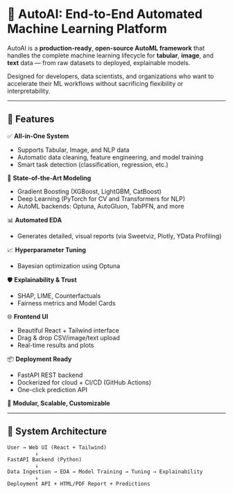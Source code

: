 # 🤖 AutoAI: End-to-End Automated Machine Learning Platform

AutoAI is a **production-ready**, **open-source AutoML framework** that handles the complete machine learning lifecycle for **tabular**, **image**, and **text** data — from raw datasets to deployed, explainable models.

Designed for developers, data scientists, and organizations who want to accelerate their ML workflows without sacrificing flexibility or interpretability.

---

## 🚀 Features

✅ **All-in-One System**  
- Supports Tabular, Image, and NLP data  
- Automatic data cleaning, feature engineering, and model training  
- Smart task detection (classification, regression, etc.)

🧠 **State-of-the-Art Modeling**  
- Gradient Boosting (XGBoost, LightGBM, CatBoost)  
- Deep Learning (PyTorch for CV and Transformers for NLP)  
- AutoML backends: Optuna, AutoGluon, TabPFN, and more

📊 **Automated EDA**  
- Generates detailed, visual reports (via Sweetviz, Plotly, YData Profiling)

📈 **Hyperparameter Tuning**  
- Bayesian optimization using Optuna

🛡 **Explainability & Trust**  
- SHAP, LIME, Counterfactuals  
- Fairness metrics and Model Cards

🌐 **Frontend UI**  
- Beautiful React + Tailwind interface  
- Drag & drop CSV/image/text upload  
- Real-time results and plots

📦 **Deployment Ready**  
- FastAPI REST backend  
- Dockerized for cloud + CI/CD (GitHub Actions)  
- One-click prediction API

📁 **Modular, Scalable, Customizable**

---

## 🧱 System Architecture

```plaintext
User → Web UI (React + Tailwind)
         ↓
FastAPI Backend (Python)
         ↓
Data Ingestion → EDA → Model Training → Tuning → Explainability
         ↓
Deployment API + HTML/PDF Report + Predictions
